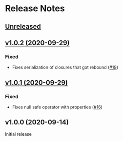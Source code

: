# Release Notes

## [Unreleased](https://github.com/laravel/serializable-closure/compare/v1.0.2...master)

## [v1.0.2 (2020-09-29)](https://github.com/laravel/serializable-closure/compare/v1.0.1...v1.0.2)

### Fixed
- Fixes serialization of closures that got rebound ([#19](https://github.com/laravel/serializable-closure/pull/19))


## [v1.0.1 (2020-09-29)](https://github.com/laravel/serializable-closure/compare/v1.0.0...v1.0.1)

### Fixed
- Fixes null safe operator with properties ([#16](https://github.com/laravel/serializable-closure/pull/16))


## v1.0.0 (2020-09-14)

Initial release
